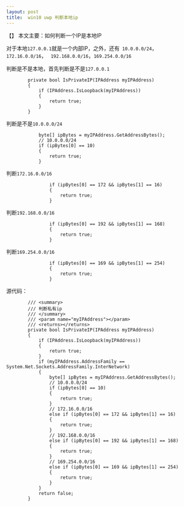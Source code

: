 ```yaml
---
layout: post
title:  win10 uwp 判断本地ip 
---
```

【】
本文主要：如何判断一个IP是本地IP

<!--more-->

对于本地`127.0.0.1`就是一个内部IP，之外，还有` 10.0.0.0/24`，`172.16.0.0/16`，
` 192.168.0.0/16`，`169.254.0.0/16`

判断是不是本地，首先判断是不是`127.0.0.1`

```
        private bool IsPrivateIP(IPAddress myIPAddress)
        {
            if (IPAddress.IsLoopback(myIPAddress))
            {
                return true;
            }
        }

```

判断是不是`10.0.0.0/24`

                byte[] ipBytes = myIPAddress.GetAddressBytes();
                // 10.0.0.0/24 
                if (ipBytes[0] == 10)
                {
                    return true;
                }

判断`172.16.0.0/16`

```
                if (ipBytes[0] == 172 && ipBytes[1] == 16)
                {
                    return true;
                }

```

判断`192.168.0.0/16`

```
                if (ipBytes[0] == 192 && ipBytes[1] == 168)
                {
                    return true;
                }

```

判断`169.254.0.0/16`

```
                if (ipBytes[0] == 169 && ipBytes[1] == 254)
                {
                    return true;
                }

```

源代码：

```
        /// <summary>
        /// 判断私有ip
        /// </summary>
        /// <param name="myIPAddress"></param>
        /// <returns></returns>
        private bool IsPrivateIP(IPAddress myIPAddress)
        {
            if (IPAddress.IsLoopback(myIPAddress))
            {
                return true;
            }
            if (myIPAddress.AddressFamily == System.Net.Sockets.AddressFamily.InterNetwork)
            {
                byte[] ipBytes = myIPAddress.GetAddressBytes();
                // 10.0.0.0/24 
                if (ipBytes[0] == 10)
                {
                    return true;
                }
                // 172.16.0.0/16
                else if (ipBytes[0] == 172 && ipBytes[1] == 16)
                {
                    return true;
                }
                // 192.168.0.0/16
                else if (ipBytes[0] == 192 && ipBytes[1] == 168)
                {
                    return true;
                }
                // 169.254.0.0/16
                else if (ipBytes[0] == 169 && ipBytes[1] == 254)
                {
                    return true;
                }
            }
            return false;
        }

```










